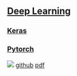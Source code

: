 ## [Deep Learning](https://www.youtube.com/watch?v=aircAruvnKk&list=PLZHQObOWTQDNU6R1_67000Dx_ZCJB-3pi)

### [Keras](https://keras.io/getting_started/intro_to_keras_for_engineers/)
### [Pytorch](https://docs.pytorch.org/tutorials/beginner/basics/quickstart_tutorial.html)

![](https://learning.oreilly.com/library/cover/9781492032632/250w/)
[github](https://github.com/ageron/handson-ml3)
[pdf](http://14.139.161.31/OddSem-0822-1122/Hands-On_Machine_Learning_with_Scikit-Learn-Keras-and-TensorFlow-2nd-Edition-Aurelien-Geron.pdf)
